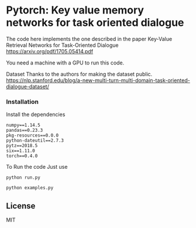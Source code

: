 # Pytorch: Key value memory networks for task oriented dialogue

The code here implements the one described in the paper Key-Value Retrieval Networks for Task-Oriented Dialogue <https://arxiv.org/pdf/1705.05414.pdf>

You need a machine with a GPU to run this code.

Dataset
Thanks to the authors for making the dataset public.
<https://nlp.stanford.edu/blog/a-new-multi-turn-multi-domain-task-oriented-dialogue-dataset/>

### Installation
Install the dependencies
```
numpy==1.14.5
pandas==0.23.3
pkg-resources==0.0.0
python-dateutil==2.7.3
pytz==2018.5
six==1.11.0
torch==0.4.0
```
To Run the code Just use
```
python run.py
```
```
python examples.py
```
License
----

MIT
